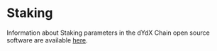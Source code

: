 # Staking

Information about Staking parameters in the dYdX Chain open source software are available [here](https://dydx.exchange/blog/v4-rewards-and-parameters).&#x20;







